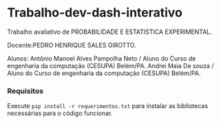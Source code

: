# Trabalho-dev-dash-interativo
Trabalho avaliativo de PROBABILIDADE E ESTATISTICA EXPERIMENTAL.

Docente:PEDRO HENRIQUE SALES GIROTTO.


Alunos:
Antônio Manoel Alves Pampolha Neto / Aluno do Curso de engenharia da computação (CESUPA) Belém/PA.
Andrei Maia De souza / Aluno do Curso de engenharia da computação (CESUPA) Belém/PA.

### Requisitos
Execute `pip install -r requerimentos.txt` para instalar as bibliotecas necessárias para o código funcionar.
